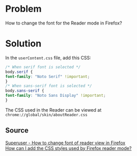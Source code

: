 # Problem
How to change the font for the Reader mode in Firefox?

# Solution
In the `userContent.css` file, add this CSS:  
```css
/* When serif font is selected */
body.serif {
font-family: "Noto Serif" !important;
}
/* When sans-serif font is selected */
body.sans-serif {
font-family: "Noto Sans Display" !important;
}
```
The CSS used in the Reader can be viewed at `chrome://global/skin/aboutReader.css`

## Source 
[Superuser - How to change font of reader view in Firefox](https://superuser.com/questions/975920/how-to-change-font-of-reader-view-firefox/1146113#1146113)  
[How can I add the CSS styles used by Firefox reader mode?](https://support.mozilla.org/en-US/questions/1069513)